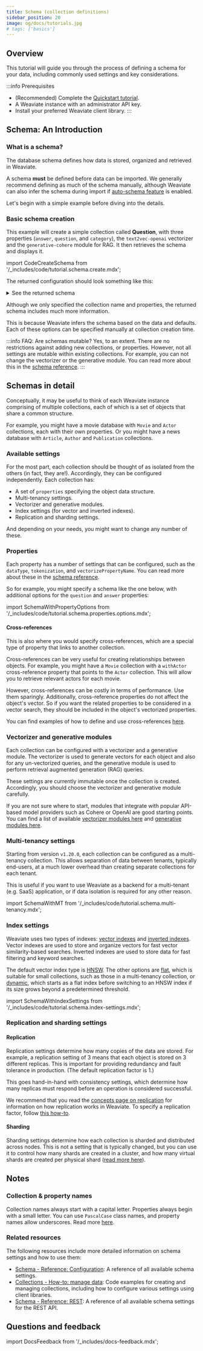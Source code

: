 ```yaml
---
title: Schema (collection definitions)
sidebar_position: 20
image: og/docs/tutorials.jpg
# tags: ['basics']
---
```



## Overview

This tutorial will guide you through the process of defining a schema for your data, including commonly used settings and key considerations.

:::info Prerequisites
- (Recommended) Complete the [Quickstart tutorial](../quickstart/index.md).
- A Weaviate instance with an administrator API key.
- Install your preferred Weaviate client library.
:::

## Schema: An Introduction

### What is a schema?

The database schema defines how data is stored, organized and retrieved in Weaviate.

A schema **must** be defined before data can be imported. We generally recommend defining as much of the schema manually, although Weaviate can also infer the schema during import if [auto-schema feature](../config-refs/schema/index.md#auto-schema) is enabled.

Let's begin with a simple example before diving into the details.

### Basic schema creation

This example will create a simple collection called **Question**, with three properties (`answer`, `question`, and `category`), the `text2vec-openai` vectorizer and the `generative-cohere` module for RAG. It then retrieves the schema and displays it.

import CodeCreateSchema from '/_includes/code/tutorial.schema.create.mdx';

<CreateSchema />

The returned configuration should look something like this:

<details>
  <summary>See the returned schema</summary>

Note: results will vary depending on your client library.

```json
{
    "classes": [
        {
            "class": "Question",
            "description": "Information from a Jeopardy! question",
            "invertedIndexConfig": {
                "bm25": {
                    "b": 0.75,
                    "k1": 1.2
                },
                "cleanupIntervalSeconds": 60,
                "stopwords": {
                    "additions": null,
                    "preset": "en",
                    "removals": null
                }
            },
            "moduleConfig": {
                "text2vec-openai": {
                    "model": "ada",
                    "modelVersion": "002",
                    "type": "text",
                    "vectorizeClassName": true
                }
            },
            "properties": [
                {
                    "dataType": [
                        "text"
                    ],
                    "description": "The question",
                    "moduleConfig": {
                        "text2vec-openai": {
                            "skip": false,
                            "vectorizePropertyName": false
                        }
                    },
                    "name": "question",
                    "tokenization": "word"
                },
                {
                    "dataType": [
                        "text"
                    ],
                    "description": "The answer",
                    "moduleConfig": {
                        "text2vec-openai": {
                            "skip": false,
                            "vectorizePropertyName": false
                        }
                    },
                    "name": "answer",
                    "tokenization": "word"
                },
                {
                    "dataType": [
                        "text"
                    ],
                    "description": "The category",
                    "moduleConfig": {
                        "text2vec-openai": {
                            "skip": false,
                            "vectorizePropertyName": false
                        }
                    },
                    "name": "category",
                    "tokenization": "word"
                }
            ],
            "replicationConfig": {
                "factor": 1
            },
            "shardingConfig": {
                "virtualPerPhysical": 128,
                "desiredCount": 1,
                "actualCount": 1,
                "desiredVirtualCount": 128,
                "actualVirtualCount": 128,
                "key": "_id",
                "strategy": "hash",
                "function": "murmur3"
            },
            "vectorIndexConfig": {
                "skip": false,
                "cleanupIntervalSeconds": 300,
                "maxConnections": 32,
                "efConstruction": 128,
                "ef": -1,
                "dynamicEfMin": 100,
                "dynamicEfMax": 500,
                "dynamicEfFactor": 8,
                "vectorCacheMaxObjects": 1000000000000,
                "flatSearchCutoff": 40000,
                "distance": "cosine"
            },
            "vectorIndexType": "hnsw",
            "vectorizer": "text2vec-openai"
        }
    ]
}
```

</details>

Although we only specified the collection name and properties, the returned schema includes much more information.

This is because Weaviate infers the schema based on the data and defaults. Each of these options can be specified manually at collection creation time.

:::info FAQ: Are schemas mutable?
Yes, to an extent. There are no restrictions against adding new collections, or properties. However, not all settings are mutable within existing collections. For example, you can not change the vectorizer or the generative module. You can read more about this in the [schema reference](../config-refs/schema/index.md#mutability).
:::

## Schemas in detail

Conceptually, it may be useful to think of each Weaviate instance comprising of multiple collections, each of which is a set of objects that share a common structure.

For example, you might have a movie database with `Movie` and `Actor` collections, each with their own properties. Or you might have a news database with `Article`, `Author` and `Publication` collections.

### Available settings

For the most part, each collection should be thought of as isolated from the others (in fact, they are!). Accordingly, they can be configured independently. Each collection has:
- A set of `properties` specifying the object data structure.
- Multi-tenancy settings.
- Vectorizer and generative modules.
- Index settings (for vector and inverted indexes).
- Replication and sharding settings.

And depending on your needs, you might want to change any number of these.

### Properties

Each property has a number of settings that can be configured, such as the `dataType`, `tokenization`, and `vectorizePropertyName`. You can read more about these in the [schema reference](../config-refs/schema/index.md#properties).

So for example, you might specify a schema like the one below, with additional options for the `question` and `answer` properties:

import SchemaWithPropertyOptions from '/_includes/code/tutorial.schema.properties.options.mdx';

<SchemaWithPropertyOptions />

#### Cross-references

This is also where you would specify cross-references, which are a special type of property that links to another collection.

Cross-references can be very useful for creating relationships between objects. For example, you might have a `Movie` collection with a `withActor` cross-reference property that points to the `Actor` collection. This will allow you to retrieve relevant actors for each movie.

However, cross-references can be costly in terms of performance. Use them sparingly. Additionally, cross-reference properties do not affect the object's vector. So if you want the related properties to be considered in a vector search, they should be included in the object's vectorized properties.

You can find examples of how to define and use cross-references [here](../manage-data/cross-references.mdx).

### Vectorizer and generative modules

Each collection can be configured with a vectorizer and a generative module. The vectorizer is used to generate vectors for each object and also for any un-vectorized queries, and the generative module is used to perform retrieval augmented generation (RAG) queries.

These settings are currently immutable once the collection is created. Accordingly, you should choose the vectorizer and generative module carefully.

If you are not sure where to start, modules that integrate with popular API-based model providers such as Cohere or OpenAI are good starting points. You can find a list of available [vectorizer modules here](../modules/retriever-vectorizer-modules/index.md) and [generative modules here](../modules/reader-generator-modules/index.md).

### Multi-tenancy settings

Starting from version `v1.20.0`, each collection can be configured as a multi-tenancy collection. This allows separation of data between tenants, typically end-users, at a much lower overhead than creating separate collections for each tenant.

This is useful if you want to use Weaviate as a backend for a multi-tenant (e.g. SaaS) application, or if data isolation is required for any other reason.

import SchemaWithMT from '/_includes/code/tutorial.schema.multi-tenancy.mdx';

<SchemaWithMT />

### Index settings

Weaviate uses two types of indexes: [vector indexes](../concepts/vector-index.md) and [inverted indexes](../concepts/indexing.md#inverted-indexes). Vector indexes are used to store and organize vectors for fast vector similarity-based searches. Inverted indexes are used to store data for fast filtering and keyword searches.

The default vector index type is [HNSW](../concepts/vector-index.md#hierarchical-navigable-small-world-hnsw-index). The other options are [flat](../concepts/vector-index.md#flat-index), which is suitable for small collections, such as those in a multi-tenancy collection, or [dynamic](../concepts/vector-index.md#dynamic-index), which starts as a flat index before switching to an HNSW index if its size grows beyond a predetermined threshold.

import SchemaWithIndexSettings from '/_includes/code/tutorial.schema.index-settings.mdx';

<SchemaWithIndexSettings />

### Replication and sharding settings

#### Replication

Replication settings determine how many copies of the data are stored. For example, a replication setting of 3 means that each object is stored on 3 different replicas. This is important for providing redundancy and fault tolerance in production. (The default replication factor is 1.)

This goes hand-in-hand with consistency settings, which determine how many replicas must respond before an operation is considered successful.

We recommend that you read the [concepts page on replication](../concepts/replication-architecture/index.md) for information on how replication works in Weaviate. To specify a replication factor, follow [this how-to](../manage-data/collections.mdx#replication-settings).

#### Sharding

Sharding settings determine how each collection is sharded and distributed across nodes. This is not a setting that is typically changed, but you can use it to control how many shards are created in a cluster, and how many virtual shards are created per physical shard ([read more here](../config-refs/schema/index.md#shardingconfig)).

## Notes

### Collection & property names

Collection names always start with a capital letter. Properties always begin with a small letter. You can use `PascalCase` class names, and property names allow underscores. Read more [here](../config-refs/schema/index.md).

### Related resources

The following resources include more detailed information on schema settings and how to use them:

- [Schema - Reference: Configuration](../config-refs/schema/index.md): A reference of all available schema settings.
- [Collections - How-to: manage data](../manage-data/collections.mdx): Code examples for creating and managing collections, including how to configure various settings using client libraries.
- [Schema - Reference: REST](/developers/weaviate/api/rest#tag/schema): A reference of all available schema settings for the REST API.


## Questions and feedback

import DocsFeedback from '/_includes/docs-feedback.mdx';

<DocsFeedback/>
